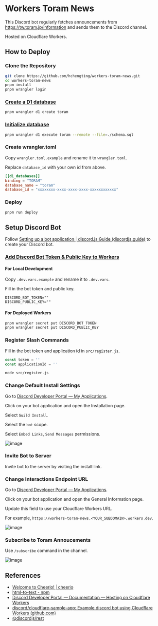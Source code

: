 # Workers Toram News

This Discord bot regularly fetches announcements from https://tw.toram.jp/information and sends them to the Discord channel.

Hosted on Cloudflare Workers.

## How to Deploy

### Clone the Repository

```bash
git clone https://github.com/hchengting/workers-toram-news.git
cd workers-toram-news
pnpm install
pnpm wrangler login
```

### [Create a D1 database](https://developers.cloudflare.com/d1/get-started/#3-create-a-database)

```bash
pnpm wrangler d1 create toram
```

### [Initialize database](https://developers.cloudflare.com/d1/get-started/#configure-your-d1-database)

```bash
pnpm wrangler d1 execute toram --remote --file=./schema.sql
```

### Create wrangler.toml

Copy `wrangler.toml.example` and rename it to `wrangler.toml`.

Replace `database_id` with your own id from above.

```toml
[[d1_databases]]
binding = "TORAM"
database_name = "toram"
database_id = "xxxxxxxx-xxxx-xxxx-xxxx-xxxxxxxxxxxx"
```

### Deploy

```bash
pnpm run deploy
```

## Setup Discord Bot

Follow [Setting up a bot application | discord.js Guide (discordjs.guide)](https://discordjs.guide/preparations/setting-up-a-bot-application.html) to create your Discord bot.

### [Add Discord Bot Token & Public Key to Workers](https://developers.cloudflare.com/workers/configuration/secrets/)

#### For Local Development

Copy `.dev.vars.example` and rename it to `.dev.vars`.

Fill in the bot token and public key.

```env
DISCORD_BOT_TOKEN=""
DISCORD_PUBLIC_KEY=""
```

#### For Deployed Workers

```bash
pnpm wrangler secret put DISCORD_BOT_TOKEN
pnpm wrangler secret put DISCORD_PUBLIC_KEY
```

### Register Slash Commands

Fill in the bot token and application id in `src/register.js`.

```javascript
const token = ''
const applicationId = ''
```

```bash
node src/register.js
```

### Change Default Install Settings

Go to [Discord Developer Portal — My Applications](https://discord.com/developers/applications).

Click on your bot application and open the Installation page.

Select `Guild Install`.

Select the `bot` scope.

Select `Embed Links`, `Send Messages` permissions.

![image](https://github.com/user-attachments/assets/b10f9f8a-5734-44bf-8272-1c91477cd8d7)

### Invite Bot to Server

Invite bot to the server by visiting the install link.

### Change Interactions Endpoint URL

Go to [Discord Developer Portal — My Applications](https://discord.com/developers/applications).

Click on your bot application and open the General Information page.

Update this field to use your Cloudflare Workers URL.

For example, `https://workers-toram-news.<YOUR_SUBDOMAIN>.workers.dev`.

![image](https://github.com/user-attachments/assets/b50da751-f31b-45bd-82f2-7bf30b762b86)

### Subscribe to Toram Annoucements

Use `/subscribe` command in the channel.

![image](https://github.com/user-attachments/assets/dcb8a948-b47a-4b4e-94ca-3b19d8770742)

## References

- [Welcome to Cheerio! | cheerio](https://cheerio.js.org/docs/intro)
- [html-to-text - npm](https://www.npmjs.com/package/html-to-text)
- [Discord Developer Portal — Documentation — Hosting on Cloudflare Workers](https://discord.com/developers/docs/tutorials/hosting-on-cloudflare-workers)
- [discord/cloudflare-sample-app: Example discord bot using Cloudflare Workers (github.com)](https://github.com/discord/cloudflare-sample-app)
- [@discordjs/rest](https://discord.js.org/docs/packages/rest/main)